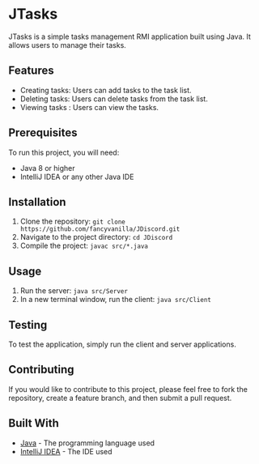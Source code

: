 # JTasks

JTasks is a simple tasks management RMI application built using Java. It allows users to manage their tasks.

## Features

- Creating tasks: Users can add tasks to the task list.
- Deleting tasks: Users can delete tasks from the task list.
- Viewing tasks : Users can view the tasks.

## Prerequisites

To run this project, you will need:

- Java 8 or higher
- IntelliJ IDEA or any other Java IDE

## Installation

1. Clone the repository: `git clone https://github.com/fancyvanilla/JDiscord.git`
2. Navigate to the project directory: `cd JDiscord`
3. Compile the project: `javac src/*.java`

## Usage

1. Run the server: `java src/Server`
2. In a new terminal window, run the client: `java src/Client`

## Testing

To test the application, simply run the client and server applications.

## Contributing

If you would like to contribute to this project, please feel free to fork the repository, create a feature branch, and then submit a pull request.

## Built With

- [Java](https://www.java.com/) - The programming language used
- [IntelliJ IDEA](https://www.jetbrains.com/idea/) - The IDE used
